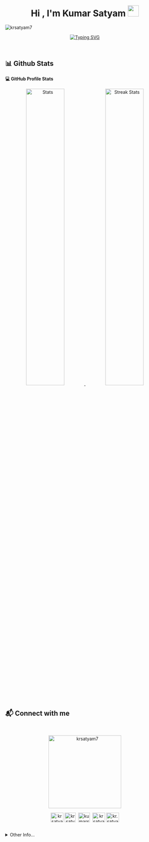 <h1 align="center">Hi , I'm Kumar Satyam <img src="https://media.giphy.com/media/hvRJCLFzcasrR4ia7z/giphy.gif" width="35"></h1></p>

<p align="left"> <img src="https://komarev.com/ghpvc/?username=krsatyam7" alt="krsatyam7" /> </p>
<p align="center">
<a href="https://git.io/typing-svg"><img src="https://readme-typing-svg.demolab.com?font=Yatra+One&pause=1000&color=B29FF0FF&width=435&lines=Welcome+to+my+Github+profile.;I'm+2nd+year+CSE+student+from+NIET.;I'm+looking+forward+to+learn+new+things...." alt="Typing SVG" /></a>
</p>

<br>

## 📊 Github Stats



  <summary><b>💻 GitHub Profile Stats</b></summary>
  <br/>
  <div align="center">
    <a href="https://github-readme-stats.vercel.app">
        <img width="49%" alt="Stats" src="https://my-stats-lemon.vercel.app/api?username=krsatyam7&show_icons=true&theme=tokyonight&hide_border=true"/>
    </a>
    <a href="https://github-readme-streak-stats.herokuapp.com">
        <img width="49%" alt="Streak Stats" src="https://github-readme-streak-stats.herokuapp.com/?user=krsatyam7&theme=tokyonight&hide_border=true"/>
    </a>
</div>
  &nbsp;
  &nbsp;





## 📬 Connect with me
&nbsp;
<p align="center"><img src="https://user-images.githubusercontent.com/110342305/208852378-e338eb1e-581b-433c-8317-9d560009c33b.svg" alt="krsatyam7" height="230px" /></p>
<p align="center">
<a href="https://twitter.com/krsatyam7" target="blank"><img align="center" src="https://raw.githubusercontent.com/rahuldkjain/github-profile-readme-generator/master/src/images/icons/Social/twitter.svg" alt="krsatyam7" height="30" width="40" /></a>
<a href="https://linkedin.com/in/krsatyam7" target="blank"><img align="center" src="https://raw.githubusercontent.com/rahuldkjain/github-profile-readme-generator/master/src/images/icons/Social/linked-in-alt.svg" alt="krsatyam7" height="30" width="35" /></a>&nbsp;
<a href="mailto:kumarsatyam29ks@gmail.com" target="blank"><img align="center" src="https://upload.wikimedia.org/wikipedia/commons/7/7e/Gmail_icon_%282020%29.svg" alt="kumarsatyam29ks@gmail.com" height="30" width="37" /></a>&nbsp;
<a href="https://www.snapchat.com/add/krsatyam7" target="blank"><img align="center" src="https://raw.githubusercontent.com/rahuldkjain/github-profile-readme-generator/master/src/images/icons/Social/snapchat.svg" alt="krsatyam7" height="30" width="40" /></a>
<a href="https://instagram.com/kr.satyam_" target="blank"><img align="center" src="https://raw.githubusercontent.com/rahuldkjain/github-profile-readme-generator/master/src/images/icons/Social/instagram.svg" alt="kr.satyam_" height="30" width="40" /></a>
</p>
&nbsp;
&nbsp;



<details>
  
  <summary>Other Info... </summary>
  
## :trophy: Git profile Trophies

&nbsp;

<p align="center"> <a href="https://github.com/ryo-ma/github-profile-trophy"><img src="https://github-profile-trophy.vercel.app/?username=krsatyam7&theme=darkhub" height="150" alt="krsatyam7" /></a> </p>
&nbsp;
  
## Hacktoberfest Badges

&nbsp;

<p align="center"> <a href="https://holopin.io/@krsatyam7"><img src="https://holopin.me/krsatyam7" width="80%" alt="Hacktoberfest Badges" /></a> </p>
&nbsp;  
  
</details>


